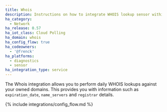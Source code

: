 ```yaml
---
title: Whois
description: Instructions on how to integrate WHOIS lookup sensor within Home Assistant.
ha_category:
  - Network
ha_release: 0.57
ha_iot_class: Cloud Polling
ha_domain: whois
ha_config_flow: true
ha_codeowners:
  - '@frenck'
ha_platforms:
  - diagnostics
  - sensor
ha_integration_type: service
---
```


The Whois integration allows you to perform daily WHOIS lookups against your owned domains. This provides you with information such as `expiration_date`, `name_servers` and `registrar` details.


{% include integrations/config_flow.md %}
